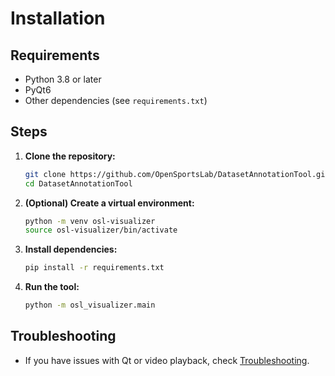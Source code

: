 # Installation

## Requirements

- Python 3.8 or later
- PyQt6
- Other dependencies (see `requirements.txt`)

## Steps

1. **Clone the repository:**
    ```bash
    git clone https://github.com/OpenSportsLab/DatasetAnnotationTool.git
    cd DatasetAnnotationTool
    ```

2. **(Optional) Create a virtual environment:**
    ```bash
    python -m venv osl-visualizer
    source osl-visualizer/bin/activate
    ```

3. **Install dependencies:**
    ```bash
    pip install -r requirements.txt
    ```

4. **Run the tool:**
    ```bash
    python -m osl_visualizer.main
    ```

## Troubleshooting

- If you have issues with Qt or video playback, check [Troubleshooting](troubleshooting.md).
